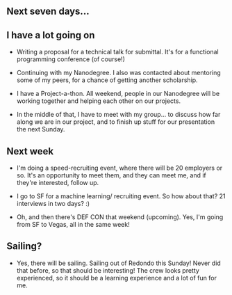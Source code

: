 ## Next seven days...

## I have a lot going on

- Writing a proposal for a technical talk for submittal.
  It's for a functional programming conference (of course!)
  
- Continuing with my Nanodegree. I also was contacted about 
  mentoring some of my peers, for a chance of getting another
  scholarship. 
  
- I have a Project-a-thon. All weekend, people in our Nanodegree
  will be working together and helping each other on our projects.
  
- In the middle of that, I have to meet with my group...
  to discuss how far along we are in our project, and to 
  finish up stuff for our presentation the next Sunday.
  
## Next week

- I'm doing a speed-recruiting event, where there will be 
  20 employers or so. It's an opportunity to meet them, 
  and they can meet me, and if they're interested, follow up.
  
- I go to SF for a machine learning/ recruiting event. So how
  about that? 21 interviews in two days? :)
  
- Oh, and then there's DEF CON that weekend (upcoming). Yes,
  I'm going from SF to Vegas, all in the same week!
  
## Sailing?

- Yes, there will be sailing. Sailing out of Redondo this Sunday!
  Never did that before, so that should be interesting! 
  The crew looks pretty experienced, so it should be a learning
  experience and a lot of fun for me.

